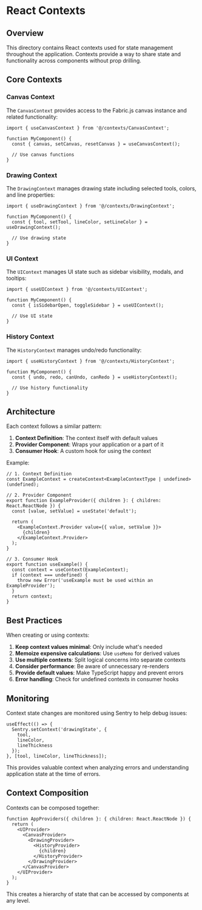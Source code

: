 
# React Contexts

## Overview

This directory contains React contexts used for state management throughout the application. Contexts provide a way to share state and functionality across components without prop drilling.

## Core Contexts

### Canvas Context

The `CanvasContext` provides access to the Fabric.js canvas instance and related functionality:

```tsx
import { useCanvasContext } from '@/contexts/CanvasContext';

function MyComponent() {
  const { canvas, setCanvas, resetCanvas } = useCanvasContext();
  
  // Use canvas functions
}
```

### Drawing Context

The `DrawingContext` manages drawing state including selected tools, colors, and line properties:

```tsx
import { useDrawingContext } from '@/contexts/DrawingContext';

function MyComponent() {
  const { tool, setTool, lineColor, setLineColor } = useDrawingContext();
  
  // Use drawing state
}
```

### UI Context

The `UIContext` manages UI state such as sidebar visibility, modals, and tooltips:

```tsx
import { useUIContext } from '@/contexts/UIContext';

function MyComponent() {
  const { isSidebarOpen, toggleSidebar } = useUIContext();
  
  // Use UI state
}
```

### History Context

The `HistoryContext` manages undo/redo functionality:

```tsx
import { useHistoryContext } from '@/contexts/HistoryContext';

function MyComponent() {
  const { undo, redo, canUndo, canRedo } = useHistoryContext();
  
  // Use history functionality
}
```

## Architecture

Each context follows a similar pattern:

1. **Context Definition**: The context itself with default values
2. **Provider Component**: Wraps your application or a part of it
3. **Consumer Hook**: A custom hook for using the context

Example:

```tsx
// 1. Context Definition
const ExampleContext = createContext<ExampleContextType | undefined>(undefined);

// 2. Provider Component
export function ExampleProvider({ children }: { children: React.ReactNode }) {
  const [value, setValue] = useState('default');
  
  return (
    <ExampleContext.Provider value={{ value, setValue }}>
      {children}
    </ExampleContext.Provider>
  );
}

// 3. Consumer Hook
export function useExample() {
  const context = useContext(ExampleContext);
  if (context === undefined) {
    throw new Error('useExample must be used within an ExampleProvider');
  }
  return context;
}
```

## Best Practices

When creating or using contexts:

1. **Keep context values minimal**: Only include what's needed
2. **Memoize expensive calculations**: Use `useMemo` for derived values
3. **Use multiple contexts**: Split logical concerns into separate contexts
4. **Consider performance**: Be aware of unnecessary re-renders
5. **Provide default values**: Make TypeScript happy and prevent errors
6. **Error handling**: Check for undefined contexts in consumer hooks

## Monitoring

Context state changes are monitored using Sentry to help debug issues:

```tsx
useEffect(() => {
  Sentry.setContext('drawingState', {
    tool,
    lineColor,
    lineThickness
  });
}, [tool, lineColor, lineThickness]);
```

This provides valuable context when analyzing errors and understanding application state at the time of errors.

## Context Composition

Contexts can be composed together:

```tsx
function AppProviders({ children }: { children: React.ReactNode }) {
  return (
    <UIProvider>
      <CanvasProvider>
        <DrawingProvider>
          <HistoryProvider>
            {children}
          </HistoryProvider>
        </DrawingProvider>
      </CanvasProvider>
    </UIProvider>
  );
}
```

This creates a hierarchy of state that can be accessed by components at any level.
